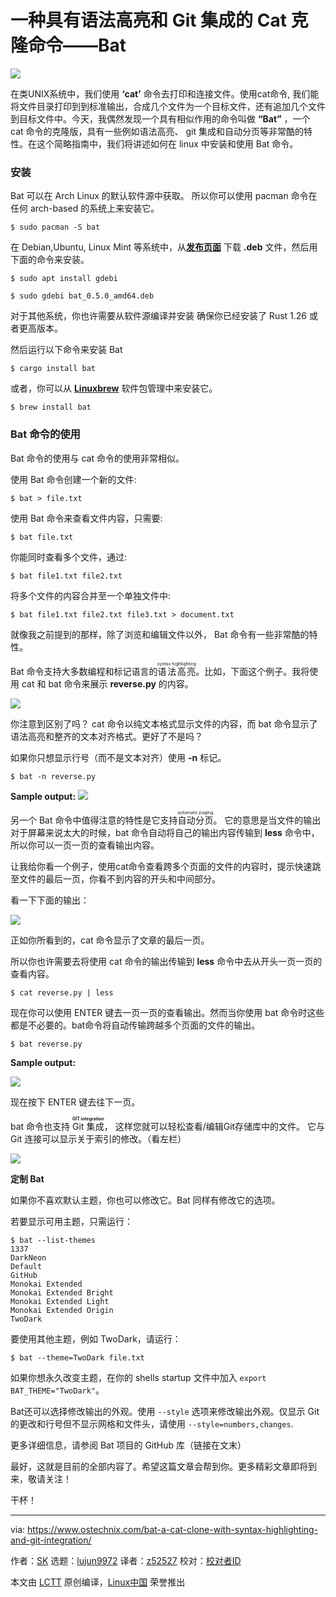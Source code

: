 一种具有语法高亮和 Git 集成的 Cat 克隆命令——Bat
======

![](https://www.ostechnix.com/wp-content/uploads/2018/08/Bat-command-720x340.png)

在类UNIX系统中，我们使用 **‘cat’** 命令去打印和连接文件。使用cat命令, 我们能将文件目录打印到到标准输出，合成几个文件为一个目标文件，还有追加几个文件到目标文件中。今天，我偶然发现一个具有相似作用的命令叫做 **“Bat”** ，一个 cat 命令的克隆版，具有一些例如语法高亮、 git 集成和自动分页等非常酷的特性。在这个简略指南中，我们将讲述如何在 linux 中安装和使用 Bat 命令。

### 安装

Bat 可以在 Arch Linux 的默认软件源中获取。 所以你可以使用 pacman 命令在任何 arch-based 的系统上来安装它。
```
$ sudo pacman -S bat

```

在 Debian,Ubuntu, Linux Mint 等系统中，从[**发布页面**][1] 下载 **.deb** 文件，然后用下面的命令来安装。
```
$ sudo apt install gdebi

$ sudo gdebi bat_0.5.0_amd64.deb

```

对于其他系统，你也许需要从软件源编译并安装 确保你已经安装了 Rust 1.26 或者更高版本。



然后运行以下命令来安装 Bat
```
$ cargo install bat

```

或者，你可以从 [**Linuxbrew**][2] 软件包管理中来安装它。
```
$ brew install bat

```

### Bat 命令的使用

Bat 命令的使用与 cat 命令的使用非常相似。

使用 Bat 命令创建一个新的文件:
```
$ bat > file.txt

```

使用 Bat 命令来查看文件内容，只需要:
```
$ bat file.txt

```

你能同时查看多个文件，通过:
```
$ bat file1.txt file2.txt

```

将多个文件的内容合并至一个单独文件中:
```
$ bat file1.txt file2.txt file3.txt > document.txt

```

就像我之前提到的那样，除了浏览和编辑文件以外， Bat 命令有一些非常酷的特性。

Bat 命令支持大多数编程和标记语言的<ruby>语法高亮<rt>syntax highlighting</rt></ruby>。比如，下面这个例子。我将使用 cat 和 bat 命令来展示 **reverse.py** 的内容。

![](https://www.ostechnix.com/wp-content/uploads/2018/08/bat-and-cat-command-output-comparison.png)

你注意到区别了吗？ cat 命令以纯文本格式显示文件的内容，而 bat 命令显示了语法高亮和整齐的文本对齐格式。更好了不是吗？

如果你只想显示行号（而不是文本对齐）使用 
**-n** 标记。
```
$ bat -n reverse.py

```

**Sample output:**
![](https://www.ostechnix.com/wp-content/uploads/2018/08/bat-command-output-3.png)

另一个 Bat 命令中值得注意的特性是它支持<ruby>自动分页<rt>automatic paging</rt></ruby>。 它的意思是当文件的输出对于屏幕来说太大的时候，bat 命令自动将自己的输出内容传输到 **less** 命令中，所以你可以一页一页的查看输出内容。

让我给你看一个例子，使用cat命令查看跨多个页面的文件的内容时，提示快速跳至文件的最后一页，你看不到内容的开头和中间部分。

看一下下面的输出：

![](https://www.ostechnix.com/wp-content/uploads/2018/08/cat-command-output.png)

正如你所看到的，cat 命令显示了文章的最后一页。

所以你也许需要去将使用 cat 命令的输出传输到 **less** 命令中去从开头一页一页的查看内容。
```
$ cat reverse.py | less

```

现在你可以使用 ENTER 键去一页一页的查看输出。然而当你使用 bat 命令时这些都是不必要的。bat命令将自动传输跨越多个页面的文件的输出。

```
$ bat reverse.py

```

**Sample output:**

![](https://www.ostechnix.com/wp-content/uploads/2018/08/bat-command-output-1.png)

现在按下 ENTER 键去往下一页。

bat 命令也支持 <ruby>Git 集成<rt>**GIT integration**</rt></ruby>，
这样您就可以轻松查看/编辑Git存储库中的文件。 它与 Git 连接可以显示关于索引的修改。（看左栏）

![](https://www.ostechnix.com/wp-content/uploads/2018/08/bat-command-output-2.png)

**定制 Bat**

如果你不喜欢默认主题，你也可以修改它。Bat 同样有修改它的选项。

若要显示可用主题，只需运行：
```
$ bat --list-themes
1337
DarkNeon
Default
GitHub
Monokai Extended
Monokai Extended Bright
Monokai Extended Light
Monokai Extended Origin
TwoDark

```


要使用其他主题，例如 TwoDark，请运行：
```
$ bat --theme=TwoDark file.txt

```

如果你想永久改变主题，在你的 shells startup 文件中加入 `export BAT_THEME="TwoDark"`。


Bat还可以选择修改输出的外观。使用 `--style` 选项来修改输出外观。仅显示 Git 的更改和行号但不显示网格和文件头，请使用 `--style=numbers,changes`.


更多详细信息，请参阅 Bat 项目的 GitHub 库（链接在文末）

最好，这就是目前的全部内容了。希望这篇文章会帮到你。更多精彩文章即将到来，敬请关注！

干杯！



--------------------------------------------------------------------------------

via: https://www.ostechnix.com/bat-a-cat-clone-with-syntax-highlighting-and-git-integration/

作者：[SK][a]
选题：[lujun9972](https://github.com/lujun9972)
译者：[z52527](https://github.com/z52527)
校对：[校对者ID](https://github.com/校对者ID)

本文由 [LCTT](https://github.com/LCTT/TranslateProject) 原创编译，[Linux中国](https://linux.cn/) 荣誉推出

[a]:https://www.ostechnix.com/author/sk/
[1]:https://github.com/sharkdp/bat/releases
[2]:https://www.ostechnix.com/linuxbrew-common-package-manager-linux-mac-os-x/
